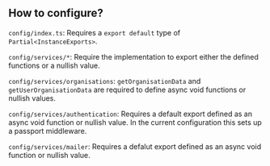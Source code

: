 ## How to configure?

`config/index.ts`: Requires a `export default` type of `Partial<InstanceExports>`.

`config/services/*`: Require the implementation to export either the defined functions or a nullish value.

`config/services/organisations`: `getOrganisationData` and `getUserOrganisationData` are required to define async void functions or nullish values.

`config/services/authentication`: Requires a default export defined as an async void function or nullish value. In the current configuration this sets up a passport middleware.

`config/services/mailer`: Requires a defalut export defined as an async void function or nullish value.
